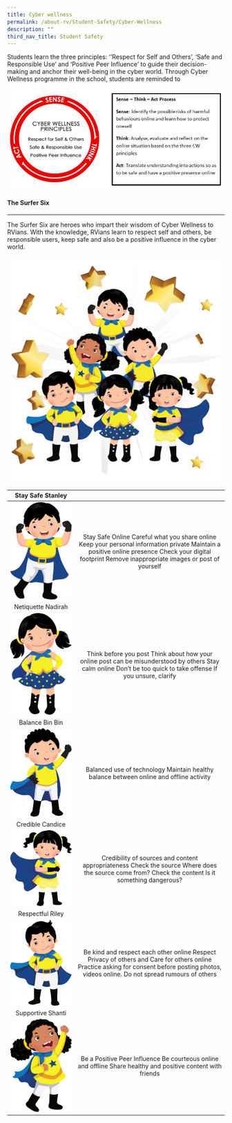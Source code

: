 ```yaml
---
title: Cyber wellness
permalink: /about-rv/Student-Safety/Cyber-Wellness
description: ""
third_nav_title: Student Safety
---
```

Students learn the three principles: ‘‘Respect for Self and Others’, ‘Safe and Responsible Use’ and ‘Positive Peer Influence’ to guide their decision-making and anchor their well-being in the cyber world. Through Cyber Wellness programme in the school, students are reminded to

![](/images/About%20RV/Cyberwellness/CW%201.jpg)

#### The Surfer Six
--------------

The Surfer Six are heroes who impart their wisdom of Cyber Wellness to RVians. With the knowledge, RVians learn to respect self and others, be responsible users, keep safe and also be a positive influence in the cyber world.

![](/images/About%20RV/Cyberwellness/SF1.png)

| Stay Safe Stanley |  |
|:---:|:---:|
| ![](/images/About%20RV/Cyberwellness/Stanley.png) | Stay Safe Online  Careful what you share online  Keep your personal information private  Maintain a positive online presence  Check your digital footprint  Remove inappropriate images or post of yourself |
| Netiquette Nadirah |  |
| ![](/images/About%20RV/Cyberwellness/Nadirah.png)|  Think before you post  Think about how your online post can be misunderstood by others   Stay calm online  Don’t be too quick to take offense If you unsure, clarify |
| Balance Bin Bin |  |
| ![](/images/About%20RV/Cyberwellness/Bin%20Bin.png) |  Balanced use of technology Maintain healthy balance between online and offline activity |
| Credible Candice |  |
| ![](/images/About%20RV/Cyberwellness/Candice.png) |  Credibility of sources and content appropriateness  Check the source Where does the source come from? Check the content Is it something dangerous? |
| Respectful Riley |  |
| ![](/images/About%20RV/Cyberwellness/Riley.png) |  Be kind and respect each other online  Respect Privacy of others and Care for others online  Practice asking for consent before posting photos, videos online. Do not spread rumours of others |
| Supportive Shanti |  |
| ![](/images/About%20RV/Cyberwellness/Shanti.png) |  Be a Positive Peer Influence  Be courteous online and offline  Share healthy and positive content with friends |